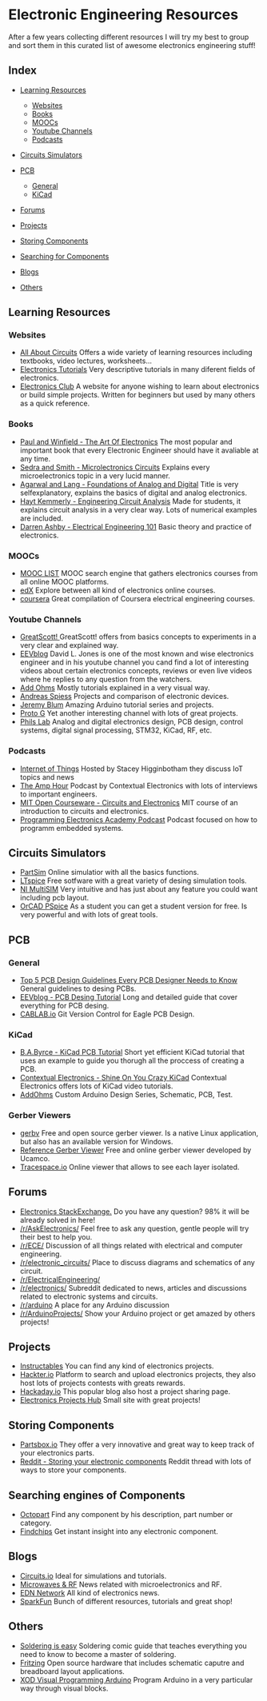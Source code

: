 # Electronic Engineering Resources
After a few years collecting different resources I will try my best to group and sort them in this curated list of awesome electronics engineering stuff!


## Index
* [Learning Resources](#LearningResources)
  * [Websites](#Websites)
  * [Books](#Books) 
  * [MOOCs](#Moocs)
  * [Youtube Channels](#YoutubeChannels)
  * [Podcasts](#Podcasts)

* [Circuits Simulators](#CircuitsSimulators)
* [PCB](#PCB)
  * [General](#General)
  * [KiCad](#KiCad)
* [Forums](#Forums)
* [Projects](#Projects)
* [Storing Components](#StoringComponents)
* [Searching for Components](#SearchingComponents)
* [Blogs](#Blogs)
* [Others](#Others)

## Learning Resources <a name="LearningResources"></a>
### Websites   <a name="Websites"></a>
* [All About Circuits](https://www.allaboutcircuits.com/education/) Offers a wide variety of learning resources including 
textbooks, video lectures, worksheets...
* [Electronics Tutorials](https://www.electronics-tutorials.ws/) Very descriptive tutorials in many diferent fields of
electronics.
* [Electronics Club](https://electronicsclub.info/) A website for anyone wishing to learn about electronics or build simple projects. Written for beginners but used by many others as a quick reference. 

### Books  <a name="Books"></a>
* [Paul and Winfield - The Art Of Electronics](https://pearl-hifi.com/06_Lit_Archive/14_Books_Tech_Papers/Horowitz-Hill/The_Art_of_Electronics.pdf) The most popular and important book that every Electronic Engineer should have it avaliable
at any time.
* [Sedra and Smith - Microlectronics Circuits](https://www.dropbox.com/s/d1tasdkd5u6serm/Sedra%20Smith%20-%20Microelectronic%20Circuits%20-%205th%20Edition.pdf?dl=0) Explains every microelectronics topic in a very lucid manner. 
* [Agarwal and Lang - Foundations of Analog and Digital](https://www.dropbox.com/s/g09ot8yzsp1dmrd/Agarwal%20and%20Lang%20-%20Foundations%20of%20Analog%20and%20Digital%20-%202005.pdf?dl=0) Title is very selfexplanatory, explains the basics of
digital and analog electronics.
* [Hayt Kemmerly - Engineering Circuit Analysis](https://www.dropbox.com/s/zoyywgy0tgdz7my/Hayt%20Kemmerly%20-%20Engineering%20Circuit%20Analysis.pdf?dl=0) Made for students, it explains circuit analysis in a very clear way.
Lots of numerical examples are included.
* [Darren Ashby - Electrical Engineering 101](https://www.dropbox.com/s/cv5nk91ow8jsjp7/Darren%20Ashby%20-%20Electrical%20Engineering%20101%20-%203rd%20Edition.pdf?dl=0) Basic theory and practice of electronics.

### MOOCs  <a name="Moocs"></a>
* [MOOC LIST](https://www.mooc-list.com/categories/eng-electronics) MOOC search engine that gathers electronics courses from all online MOOC platforms.
* [edX](https://www.edx.org/learn/electronics) Explore between all kind of electronics online courses.
* [coursera](https://www.coursera.org/browse/physical-science-and-engineering/electrical-engineering) Great compilation of Coursera electrical engineering courses.

### Youtube Channels   <a name="YoutubeChannels"></a>
* [GreatScott! ](https://www.youtube.com/user/greatscottlab) GreatScott! offers from basics concepts to experiments in a very
clear and explained way.
* [EEVblog](https://www.youtube.com/user/EEVblog) David L. Jones is one of the most known and wise electronics engineer and
in his youtube channel you cand find a lot of interesting videos about certain electronics concepts, reviews or even live
videos where he replies to any question from the watchers.
* [Add Ohms](https://www.youtube.com/user/AddOhms) Mostly tutorials explained in a very visual way.
* [Andreas Spiess](https://www.youtube.com/channel/UCu7_D0o48KbfhpEohoP7YSQ) Projects and comparison of electronic devices.
* [Jeremy Blum](https://www.youtube.com/user/sciguy14) Amazing Arduino tutorial series and projects.
* [Proto G](https://www.youtube.com/user/garofalo42) Yet another interesting channel with lots of great projects.
* [Phils Lab](https://www.youtube.com/c/PhilS94) Analog and digital electronics design, PCB design, control systems, digital signal processing, STM32, KiCad, RF, etc.

### Podcasts   <a name="Podcasts"></a>
* [Internet of Things](https://iotpodcast.com/) Hosted by Stacey Higginbotham they discuss IoT topics and news
* [The Amp Hour](https://theamphour.com/tag/contextual-electronics/) Podcast by Contextual Electronics with lots of interviews
to important engineers.
* [MIT Open Courseware - Circuits and Electronics](https://ocw.mit.edu/courses/electrical-engineering-and-computer-science/6-002-circuits-and-electronics-spring-2007/) MIT course of an introduction to circuits and electronics.
* [Programming Electronics Academy Podcast](https://programmingelectronics.com/oshpodcast/) Podcast focused on how to programm
embedded systems.

## Circuits Simulators  <a name="CircuitsSimulators"></a>
* [PartSim](https://www.partsim.com/simulator) Online simulatior with all the basics functions.
* [LTspice](http://www.analog.com/en/design-center/design-tools-and-calculators.html) Free sotfware with a great variety of desing
simulation tools.
* [NI MultiSIM](http://sine.ni.com/nips/cds/view/p/lang/en/nid/201800) Very intuitive and has just about any feature you could want including pcb layout. 
* [OrCAD PSpice](https://www.orcad.com/resources/orcad-downloads) As a student you can get a student version for free. Is very
powerful and with lots of great tools.

## PCB    <a name="PCB"></a>
### General     <a name="General"></a>
* [Top 5 PCB Design Guidelines Every PCB Designer Needs to Know](https://resources.altium.com/pcb-design-blog/top-pcb-design-guidelines-every-pcb-designer-needs-to-know) General guidelines to desing PCBs.
* [EEVblog - PCB Desing Tutorial](http://www.alternatezone.com/electronics/files/PCBDesignTutorialRevA.pdf) Long and detailed guide
that cover everything for PCB desing.
* [CABLAB.io](https://cadlab.io/) Git Version Control for Eagle PCB Design.

### KiCad     <a name="KiCad"></a>
* [B.A.Byrce - KiCad PCB Tutorial](http://babryce.com/kicad/tutorial.html) Short yet efficient KiCad tutorial that uses 
an example to guide you thorugh all the proccess of creating a PCB.
* [Contextual Electronics - Shine On You Crazy KiCad](https://www.youtube.com/watch?v=BVhWh3AsXQs&list=PLy2022BX6EspFAKBCgRuEuzapuz_4aJCn) Contextual Electronics
offers lots of KiCad video tutorials.
* [AddOhms](https://www.youtube.com/watch?v=5fvdxd0QhTw&list=PLRIGIzu0Z7KllhKqPsNDwitjpK45SHoKg) Custom Arduino Design Series, Schematic, PCB, Test.

### Gerber Viewers
* [gerbv](http://gerbv.geda-project.org/) Free and open source gerber viewer. Is a native Linux application, but also has an available version for Windows.
* [Reference Gerber Viewer](https://gerber.ucamco.com/) Free and online gerber viewer developed by Ucamco.
* [Tracespace.io](http://viewer.tracespace.io/) Online viewer that allows to see each layer isolated.

## Forums <a name="Forums"></a>
* [Electronics StackExchange.](https://electronics.stackexchange.com/) Do you have any question? 98% it will be already solved in here!
* [/r/AskElectronics/](https://www.reddit.com/r/AskElectronics/) Feel free to ask any question, gentle people will try their best to help you.
* [/r/ECE/](https://www.reddit.com/r/ECE/) Discussion of all things related with electrical and computer engineering.
* [/r/electronic_circuits/](https://www.reddit.com/r/electronic_circuits/) Place to discuss diagrams and schematics of any circuit.
* [/r/ElectricalEngineering/](https://www.reddit.com//r/ElectricalEngineering/)
* [/r/electronics/](https://www.reddit.com/r/electronics/) Subreddit dedicated to news, articles and discussions related to electronic systems and circuits.
* [/r/arduino](https://www.reddit.com/r/arduino/) A place for any Arduino discussion
* [/r/ArduinoProjects/](https://www.reddit.com/r/ArduinoProjects/) Show your Arduino project or get amazed by others projects!

## Projects   <a name="Projects"></a>
* [Instructables](http://www.instructables.com/technology/) You can find any kind of electronics projects.
* [Hackter.io](https://www.hackster.io/projects) Platform to search and upload electronics projects, they also host lots
of projects contests with greats rewards.
* [Hackaday.io](https://hackaday.io/projects) This popular blog also host a project sharing page.
* [Electronics Projects Hub](https://electronicsprojectshub.com/) Small site with great projects!

## Storing Components     <a name="StoringComponents"></a>
* [Partsbox.io](https://partsbox.io/) They offer a very innovative and great way to keep track of your electronics parts.
* [Reddit - Storing your electronic components](https://es.reddit.com/r/electronics/comments/7xz1vs/tip_storing_your_electronic_components/) Reddit thread with lots of ways
to store your components.

## Searching engines of Components   <a name="SearchingComponents"></a>
* [Octopart](https://octopart.com/) Find any component by his description, part number or category.
* [Findchips](https://www.findchips.com/) Get instant insight into any electronic component.

## Blogs          <a name="Blogs"></a>
* [Circuits.io](https://circuits.io/) Ideal for simulations and tutorials.
* [Microwaves & RF](http://www.mwrf.com/) News related with microelectronics and RF.
* [EDN Network](https://www.edn.com/) All kind of electronics news.
* [SparkFun](https://www.sparkfun.com/) Bunch of different resources, tutorials and great shop!

## Others         <a name="Others"></a>
* [Soldering is easy](http://mightyohm.com/files/soldercomic/FullSolderComic_EN.pdf) Soldering comic guide that teaches everything you need to know to become a master of soldering.
* [Fritzing](http://fritzing.org/home/) Open source hardware that includes schematic caputre and breadboard layout applications.
* [XOD Visual Programming Arduino](https://www.youtube.com/watch?v=qxjLH_3US04&feature=youtu.be) Program Arduino in a very
particular way through visual blocks.

